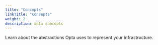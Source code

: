 ```yaml
---
title: "Concepts"
linkTitle: "Concepts"
weight: 2
description: opta concepts
---
```


Learn about the abstractions Opta uses to represent your infrastructure.
